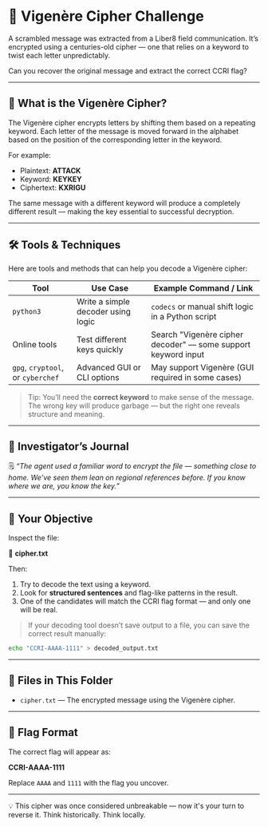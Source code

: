 # 🧩 Vigenère Cipher Challenge

A scrambled message was extracted from a Liber8 field communication. It’s encrypted using a centuries-old cipher — one that relies on a keyword to twist each letter unpredictably.

Can you recover the original message and extract the correct CCRI flag?

---

## 🧠 What is the Vigenère Cipher?

The Vigenère cipher encrypts letters by shifting them based on a repeating keyword. Each letter of the message is moved forward in the alphabet based on the position of the corresponding letter in the keyword.

For example:  
- Plaintext: **ATTACK**  
- Keyword:   **KEYKEY**  
- Ciphertext: **KXRIGU**

The same message with a different keyword will produce a completely different result — making the key essential to successful decryption.

---

## 🛠 Tools & Techniques

Here are tools and methods that can help you decode a Vigenère cipher:

| Tool        | Use Case                               | Example Command / Link                                               |
|-------------|----------------------------------------|-----------------------------------------------------------------------|
| `python3`   | Write a simple decoder using logic     | `codecs` or manual shift logic in a Python script                    |
| Online tools| Test different keys quickly            | Search "Vigenère cipher decoder" — some support keyword input         |
| `gpg`, `cryptool`, or `cyberchef` | Advanced GUI or CLI options       | May support Vigenère (GUI required in some cases)                     |

> Tip: You’ll need the **correct keyword** to make sense of the message. The wrong key will produce garbage — but the right one reveals structure and meaning.

---

## 🧩 Investigator’s Journal

🗒️ *“The agent used a familiar word to encrypt the file — something close to home. We’ve seen them lean on regional references before. If you know where we are, you know the key.”*

---

## 📝 Your Objective

Inspect the file:

📁 **cipher.txt**

Then:
1. Try to decode the text using a keyword.
2. Look for **structured sentences** and flag-like patterns in the result.
3. One of the candidates will match the CCRI flag format — and only one will be real.

> If your decoding tool doesn’t save output to a file, you can save the correct result manually:

```bash
echo "CCRI-AAAA-1111" > decoded_output.txt
````

---

## 📂 Files in This Folder

* `cipher.txt` — The encrypted message using the Vigenère cipher.

---

## 🏁 Flag Format

The correct flag will appear as:

**CCRI-AAAA-1111**

Replace `AAAA` and `1111` with the flag you uncover.

---

💡 This cipher was once considered unbreakable — now it's your turn to reverse it. Think historically. Think locally.
